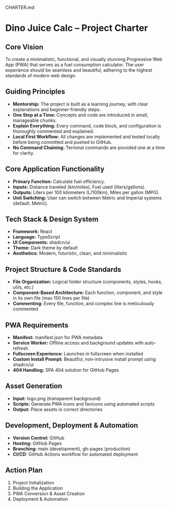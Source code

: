   CHARTER.md

# Dino Juice Calc – Project Charter

## Core Vision
To create a minimalistic, functional, and visually stunning Progressive Web App (PWA) that serves as a fuel consumption calculator. The user experience should be seamless and beautiful, adhering to the highest standards of modern web design.

## Guiding Principles
- **Mentorship:** The project is built as a learning journey, with clear explanations and beginner-friendly steps.
- **One Step at a Time:** Concepts and code are introduced in small, manageable chunks.
- **Explain Everything:** Every command, code block, and configuration is thoroughly commented and explained.
- **Local First Workflow:** All changes are implemented and tested locally before being committed and pushed to GitHub.
- **No Command Chaining:** Terminal commands are provided one at a time for clarity.

## Core Application Functionality
- **Primary Function:** Calculate fuel efficiency.
- **Inputs:** Distance traveled (km/miles), Fuel used (liters/gallons).
- **Outputs:** Liters per 100 kilometers (L/100km), Miles per gallon (MPG).
- **Unit Switching:** User can switch between Metric and Imperial systems (default: Metric).

## Tech Stack & Design System
- **Framework:** React
- **Language:** TypeScript
- **UI Components:** shadcn/ui
- **Theme:** Dark theme by default
- **Aesthetics:** Modern, futuristic, clean, and minimalistic

## Project Structure & Code Standards
- **File Organization:** Logical folder structure (components, styles, hooks, utils, etc.)
- **Component-Based Architecture:** Each function, component, and style in its own file (max 150 lines per file)
- **Commenting:** Every file, function, and complex line is meticulously commented

## PWA Requirements
- **Manifest:** manifest.json for PWA metadata
- **Service Worker:** Offline access and background updates with auto-refresh
- **Fullscreen Experience:** Launches in fullscreen when installed
- **Custom Install Prompt:** Beautiful, non-intrusive install prompt using shadcn/ui
- **404 Handling:** SPA 404 solution for GitHub Pages

## Asset Generation
- **Input:** logo.png (transparent background)
- **Scripts:** Generate PWA icons and favicons using automated scripts
- **Output:** Place assets in correct directories

## Development, Deployment & Automation
- **Version Control:** GitHub
- **Hosting:** GitHub Pages
- **Branching:** main (development), gh-pages (production)
- **CI/CD:** GitHub Actions workflow for automated deployment

## Action Plan
1. Project Initialization
2. Building the Application
3. PWA Conversion & Asset Creation
4. Deployment & Automation


